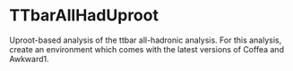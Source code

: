# TTbarAllHadUproot
Uproot-based analysis of the ttbar all-hadronic analysis.
For this analysis, create an environment which comes with the latest versions of Coffea and Awkward1.
